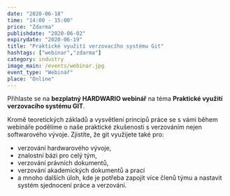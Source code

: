 ```yaml
---
date: "2020-06-18"
time: "14:00 - 15:00"
price: "Zdarma"
publishdate: "2020-06-02"
expirydate: "2020-06-19"
title: "Praktické využití verzovacího systému Git"
hashtags: ["webinar","zdarma"]
category: industry
image_main: /events/webinar.jpg
event_type: "Webinář"
place: "Online"
---
```


Přihlaste se na **bezplatný HARDWARIO webinář** na téma **Praktické využití verzovacího systému GIT**.

Kromě teoretických základů a vysvětlení principů práce se s vámi během webináře podělíme o naše praktické zkušenosti s verzováním nejen softwarového vývoje. Zjistíte, že git využijete také pro:
* verzování hardwarového vývoje,
* znalostní bázi pro celý tým,
* verzování právních dokumentů,
* verzování akademických dokumentů a prací
* a mnoho dalších úloh, kde je potřeba zapojit více členů týmu a nastavit systém sjednocení práce a verzování.

<script charset="utf-8" type="text/javascript" src="//js.hsforms.net/forms/shell.js"></script>
<script>
jQuery(window).scroll(function() {
if (!jQuery('.hbspt-form').length) {
hbspt.forms.create({
    portalId: "5453210",
    formId: "7bad79a6-b708-41ed-82a4-048a1d96711c"
});
}
});
</script>
